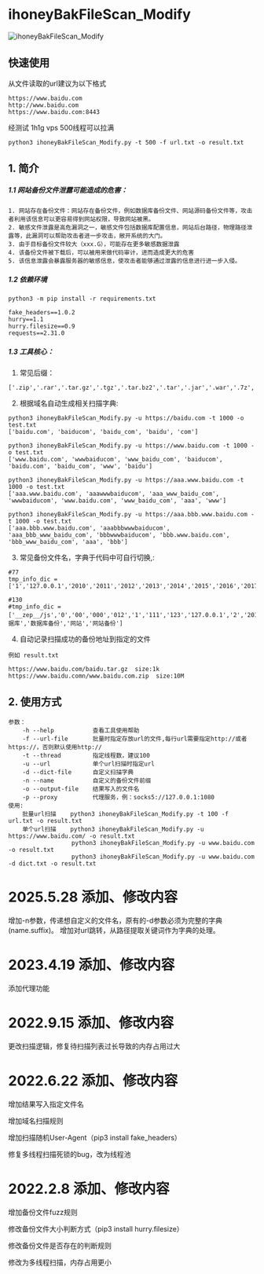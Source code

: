 # ihoneyBakFileScan_Modify 

![ihoneyBakFileScan_Modify](https://socialify.git.ci/VMsec/ihoneyBakFileScan_Modify/image?description=1&descriptionEditable=%E4%B8%80%E6%AC%BE%E5%A4%9A%E7%BA%BF%E7%A8%8B%E6%89%B9%E9%87%8F%E7%BD%91%E7%AB%99%E5%A4%87%E4%BB%BD%E6%96%87%E4%BB%B6%E6%89%AB%E6%8F%8F%E5%99%A8%EF%BC%8C%E5%A2%9E%E5%8A%A0%E6%96%87%E4%BB%B6%E8%A7%84%E5%88%99%EF%BC%8C%E4%BC%98%E5%8C%96%E5%86%85%E5%AD%98%E5%8D%A0%E7%94%A8%E3%80%82&font=Inter&forks=1&issues=1&language=1&name=1&owner=1&pattern=Floating%20Cogs&pulls=1&stargazers=1&theme=Dark)

## 快速使用
从文件读取的url建议为以下格式

```
https://www.baidu.com
http://www.baidu.com
https://www.baidu.com:8443
```

经测试 1h1g vps 500线程可以拉满

```
python3 ihoneyBakFileScan_Modify.py -t 500 -f url.txt -o result.txt
```

## 1. 简介

##### 1.1 网站备份文件泄露可能造成的危害：
```
1. 网站存在备份文件：网站存在备份文件，例如数据库备份文件、网站源码备份文件等，攻击者利用该信息可以更容易得到网站权限，导致网站被黑。
2. 敏感文件泄露是高危漏洞之一，敏感文件包括数据库配置信息，网站后台路径，物理路径泄露等，此漏洞可以帮助攻击者进一步攻击，敞开系统的大门。
3. 由于目标备份文件较大（xxx.G），可能存在更多敏感数据泄露
4. 该备份文件被下载后，可以被用来做代码审计，进而造成更大的危害
5. 该信息泄露会暴露服务器的敏感信息，使攻击者能够通过泄露的信息进行进一步入侵。
```
##### 1.2 依赖环境
```
python3 -m pip install -r requirements.txt

fake_headers==1.0.2
hurry==1.1
hurry.filesize==0.9
requests==2.31.0
```
##### 1.3 工具核心：

1. 常见后缀：
```
['.zip','.rar','.tar.gz','.tgz','.tar.bz2','.tar','.jar','.war','.7z','.bak','.sql','.gz','.sql.gz','.tar.tgz','.backup']
```
2. 根据域名自动生成相关扫描字典:
```
python3 ihoneyBakFileScan_Modify.py -u https://baidu.com -t 1000 -o test.txt
['baidu.com', 'baiducom', 'baidu_com', 'baidu', 'com']

python3 ihoneyBakFileScan_Modify.py -u https://www.baidu.com -t 1000 -o test.txt
['www.baidu.com', 'wwwbaiducom', 'www_baidu_com', 'baiducom', 'baidu.com', 'baidu_com', 'www', 'baidu']

python3 ihoneyBakFileScan_Modify.py -u https://aaa.www.baidu.com -t 1000 -o test.txt
['aaa.www.baidu.com', 'aaawwwbaiducom', 'aaa_www_baidu_com', 'wwwbaiducom', 'www.baidu.com', 'www_baidu_com', 'aaa', 'www']

python3 ihoneyBakFileScan_Modify.py -u https://aaa.bbb.www.baidu.com -t 1000 -o test.txt
['aaa.bbb.www.baidu.com', 'aaabbbwwwbaiducom', 'aaa_bbb_www_baidu_com', 'bbbwwwbaiducom', 'bbb.www.baidu.com', 'bbb_www_baidu_com', 'aaa', 'bbb']
```
3. 常见备份文件名，字典于代码中可自行切换,:
```
#77
tmp_info_dic = ['1','127.0.0.1','2010','2011','2012','2013','2014','2015','2016','2017','2018','2019','2020','2021','2022','2023','2024','2025','__zep__/js','admin','archive','asp','aspx','auth','back','backup','backups','bak','bbs','bin','clients','code','com','customers','dat','data','database','db','dump','engine','error_log','faisunzip','files','forum','home','html','index','joomla','js','jsp','local','localhost','master','media','members','my','mysql','new','old','orders','php','sales','site','sql','store','tar','test','user','users','vb','web','website','wordpress','wp','www','wwwroot','root']

#130
#tmp_info_dic = ['__zep__/js','0','00','000','012','1','111','123','127.0.0.1','2','2010','2011','2012','2013','2014','2015','2016','2017','2018','2019','2020','2021','2022','2023','2024','2025','234','3','333','4','444','5','555','6','666','7','777','8','888','9','999','a','about','admin','app','application','archive','asp','aspx','auth','b','back','backup','backups','bak','bbs','beifen','bin','cache','clients','code','com','config','core','customers','dat','data','database','db','download','dump','engine','error_log','extend','files','forum','ftp','home','html','img','include','index','install','joomla','js','jsp','local','login','localhost','master','media','members','my','mysql','new','old','orders','output','package','php','public','root','runtime','sales','server','shujuku','site','sjk','sql','store','tar','template','test','upload','user','users','vb','vendor','wangzhan','web','website','wordpress','wp','www','wwwroot','wz','数据库','数据库备份','网站','网站备份']
```
4. 自动记录扫描成功的备份地址到指定的文件
```
例如 result.txt

https://www.baidu.com/baidu.tar.gz  size:1k
https://www.baidu.comn/www.baidu.com.zip  size:10M
```

## 2. 使用方式
```
参数：
    -h --help           查看工具使用帮助
    -f --url-file       批量时指定存放url的文件,每行url需要指定http://或者https://，否则默认使用http://
    -t --thread         指定线程数，建议100
    -u --url            单个url扫描时指定url
    -d --dict-file      自定义扫描字典
    -n --name           自定义的备份文件前缀
    -o --output-file    结果写入的文件名
    -p --proxy          代理服务，例：socks5://127.0.0.1:1080
使用:
    批量url扫描    python3 ihoneyBakFileScan_Modify.py -t 100 -f url.txt -o result.txt
    单个url扫描    python3 ihoneyBakFileScan_Modify.py -u https://www.baidu.com/ -o result.txt
                  python3 ihoneyBakFileScan_Modify.py -u www.baidu.com -o result.txt
                  python3 ihoneyBakFileScan_Modify.py -u www.baidu.com -d dict.txt -o result.txt
```
# 2025.5.28 添加、修改内容

增加-n参数，传递想自定义的文件名，原有的-d参数必须为完整的字典(name.suffix)。
增加对url跳转，从路径提取关键词作为字典的处理。

# 2023.4.19 添加、修改内容

添加代理功能

# 2022.9.15 添加、修改内容

更改扫描逻辑，修复待扫描列表过长导致的内存占用过大

# 2022.6.22 添加、修改内容

增加结果写入指定文件名

增加域名扫描规则

增加扫描随机User-Agent（pip3 install fake_headers）

修复多线程扫描死锁的bug，改为线程池


# 2022.2.8 添加、修改内容

增加备份文件fuzz规则

修改备份文件大小判断方式（pip3 install hurry.filesize）

修改备份文件是否存在的判断规则

修改为多线程扫描，内存占用更小

